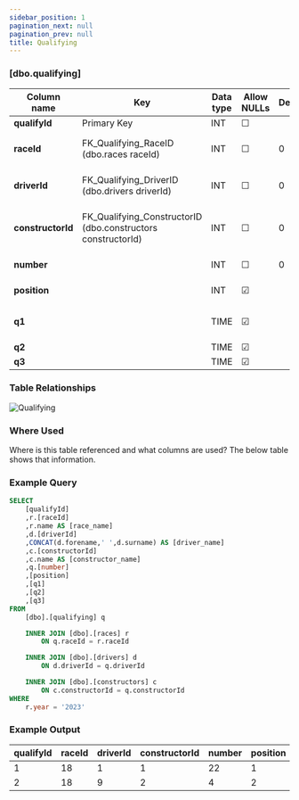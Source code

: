 ```yaml
---
sidebar_position: 1
pagination_next: null
pagination_prev: null
title: Qualifying
---
```


### [dbo.qualifying]
| Column name | Key | Data type | Allow NULLs | Default | Description |
| ------- | ------- | ------- | ------- | ------- | ------- |
| **qualifyId** |  Primary Key | INT | ☐ |  |  | 
| **raceId** | FK_Qualifying_RaceID (dbo.races raceId) | INT | ☐ | 0 | Foreign key link to races table  | 
| **driverId** | FK_Qualifying_DriverID (dbo.drivers driverId) | INT | ☐ | 0 | Foreign key link to drivers table | 
| **constructorId** | FK_Qualifying_ConstructorID (dbo.constructors constructorId) | INT | ☐ | 0 | Foreign key link to constructors table | 
| **number** |  | INT | ☐ | 0 | Driver number | 
| **position** |  | INT | ☑ |  | Qualifying position | 
| **q1** |  | TIME | ☑ |  | Q1 lap time e.g. "1:21.374" | 
| **q2** |  | TIME | ☑ |  | Q2 lap time | 
| **q3** |  | TIME | ☑ |  | Q3 lap time | 

### Table Relationships

![Qualifying](/img/table-relationships/qualifying.png)

### Where Used
Where is this table referenced and what columns are used? The below table shows that information.

### Example Query

```sql
SELECT 
	[qualifyId]
	,r.[raceId]
	,r.name AS [race_name]
	,d.[driverId]
	,CONCAT(d.forename,' ',d.surname) AS [driver_name]
	,c.[constructorId]
	,c.name AS [constructor_name]
	,q.[number]
	,[position]
	,[q1]
	,[q2]
	,[q3]
FROM 
	[dbo].[qualifying] q

	INNER JOIN [dbo].[races] r
		ON q.raceId = r.raceId

	INNER JOIN [dbo].[drivers] d
		ON d.driverId = q.driverId

	INNER JOIN [dbo].[constructors] c
		ON c.constructorId = q.constructorId
WHERE 
	r.year = '2023'
```

### Example Output

|**qualifyId**|**raceId**|**driverId**|**constructorId**|**number**|**position**|**q1**|**q2**|**q3**|  
|---|---|---|---|---|---|---|---|---| 
|1|18|1|1|22|1|00:01:26.572|00:01:25.187|00:01:26.714| 
|2|18|9|2|4|2|00:01:26.103|00:01:25.315|00:01:26.869| 